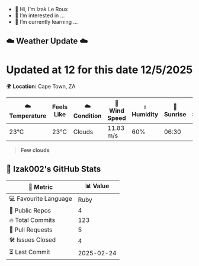 - 👋 Hi, I’m Izak Le Roux
- 👀 I’m interested in ...
- 🌱 I’m currently learning ...


<!---
Izak002/Izak002 is a ✨ special ✨ repository because its `README.md` (this file) appears on your GitHub profile.
You can click the Preview link to take a look at your changes.
--->


<!-- WEATHER START -->
## ☁️ Weather Update ☁️
# Updated at 12 for this date 12/5/2025
🌍 **Location:** Cape Town, ZA

| ☁️ Temperature | Feels Like | ☁️ Condition | 💨 Wind Speed | 💧 Humidity | 🌅 Sunrise | 🌇 Sunset |
|--------------|------------|------------|--------------|-----------|------------|------------|
| 23°C | 23°C | Clouds | 11.83 m/s | 60% | 06:30 | 19:28 |

> **Few clouds**

<!-- WEATHER END -->

<!-- GITHUB_STATS_START -->
## 🚀 Izak002's GitHub Stats

| 📌 Metric           | 📊 Value |
|----------------|------------|
| 💻 Favourite Language | Ruby |
| 📂 Public Repos  | 4 |
| 🔥 Total Commits | 123 |
| 🔁 Pull Requests | 5 |
| 🛠️ Issues Closed | 4 |
| ⏳ Last Commit    | 2025-02-24 |

<!-- GITHUB_STATS_END -->